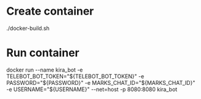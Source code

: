 # Create container
./docker-build.sh

# Run container

docker run --name kira_bot -e TELEBOT_BOT_TOKEN="${TELEBOT_BOT_TOKEN}" -e PASSWORD="${PASSWORD}" -e MARKS_CHAT_ID="${MARKS_CHAT_ID}"  -e USERNAME="${USERNAME}" --net=host -p 8080:8080  kira_bot
